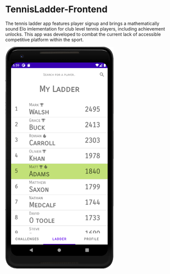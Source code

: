# TennisLadder-Frontend

The tennis ladder app features player signup and brings a mathematically sound Elo imlementation for club level tennis players, including achievement unlocks. This app was developed to combat the current lack of accessible competitive platform within the sport.

<img src="ladder.PNG" width="341" height="698">
